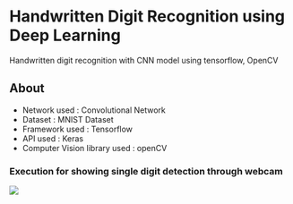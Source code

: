 # Handwritten Digit Recognition using Deep Learning
Handwritten digit recognition with CNN model using tensorflow, OpenCV

## About
<ul>
  <li>Network used : Convolutional Network</li>
  <li>Dataset : MNIST Dataset</li>
  <li>Framework used : Tensorflow</li>
  <li>API used : Keras</li>
  <li>Computer Vision library used : openCV</li>
</ul>


### Execution for showing single digit detection through webcam


<img src="https://github.com/gauravsingh9356/Computer-Vision/master/digit_recognition.gif">

